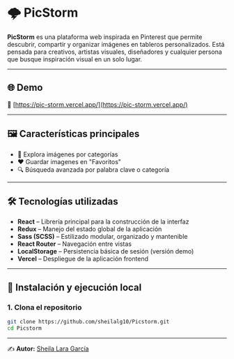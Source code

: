 # 🌩️ PicStorm

**PicStorm** es una plataforma web inspirada en Pinterest que permite descubrir, compartir y organizar imágenes en tableros personalizados. Está pensada para creativos, artistas visuales, diseñadores y cualquier persona que busque inspiración visual en un solo lugar.

---

## 🌐 Demo

🔗 [https://pic-storm.vercel.app/](https://pic-storm.vercel.app/)

---

## 🖼️ Características principales

- 🧭 Explora imágenes por categorías 
- ❤️ Guardar imagenes en "Favoritos"
- 🔍 Búsqueda avanzada por palabra clave o categoría   

---

## 🛠️ Tecnologías utilizadas

- **React** – Librería principal para la construcción de la interfaz  
- **Redux** – Manejo del estado global de la aplicación  
- **Sass (SCSS)** – Estilizado modular, organizado y mantenible  
- **React Router** – Navegación entre vistas  
- **LocalStorage** – Persistencia básica de sesión (versión demo)  
- **Vercel** – Despliegue de la aplicación frontend  

---

## 🚀 Instalación y ejecución local

### 1. Clona el repositorio

```bash
git clone https://github.com/sheilalg10/Picstorm.git
cd Picstorm

```
---
✍️ **Autor:** [Sheila Lara García](https://github.com/sheilalg10)

